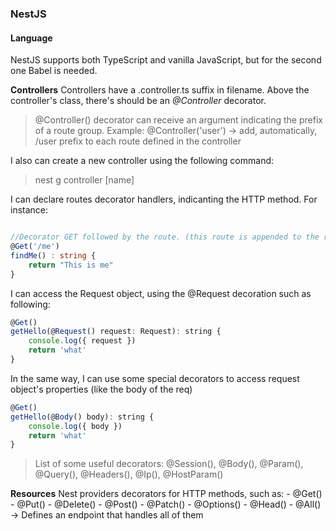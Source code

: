 ### NestJS

#### Language

NestJS supports both TypeScript and vanilla JavaScript, but for the second one Babel is needed.

<b>Controllers</b>
Controllers have a .controller.ts suffix in filename. Above the controller's class, there's should be an *@Controller* decorator.

> @Controller() decorator can receive an argument indicating the prefix of a route group. Example:
    @Controller('user') -> add, automatically, /user prefix to each route defined in the controller

I also can create a new controller using the following command:
> nest g controller [name]

I can declare routes decorator handlers, indicanting the HTTP method. For instance:
```ts

//Decorator GET followed by the route. (this route is appended to the route group's prefix, if defined in @Controller() decorator)
@Get('/me')
findMe() : string {
    return "This is me"
}
```

I can access the Request object, using the @Request decoration such as following:

```js
@Get()
getHello(@Request() request: Request): string {
    console.log({ request })
    return 'what'
}
```

In the same way, I can use some special decorators to access request object's properties (like the body of the req)

```js
@Get()
getHello(@Body() body): string {
    console.log({ body })
    return 'what'
}

```

> List of some useful decorators: @Session(), @Body(), @Param(), @Query(), @Headers(), @Ip(), @HostParam()

<b>Resources</b>
Nest providers decorators for HTTP methods, such as:
    - @Get()
    - @Put()
    - @Delete()
    - @Post()
    - @Patch()
    - @Options()
    - @Head()
    - @All() -> Defines an endpoint that handles all of them